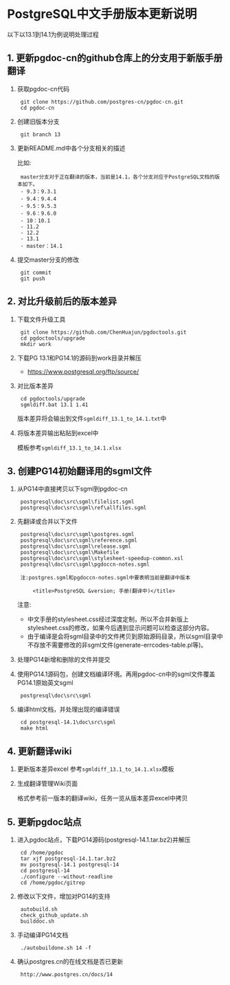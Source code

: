 # PostgreSQL中文手册版本更新说明

以下以13.1到14.1为例说明处理过程

## 1. 更新pgdoc-cn的github仓库上的分支用于新版手册翻译

1. 获取pgdoc-cn代码

		git clone https://github.com/postgres-cn/pgdoc-cn.git
		cd pgdoc-cn

2. 创建旧版本分支

		git branch 13

3. 更新README.md中各个分支相关的描述
	
	比如:

		master分支对于正在翻译的版本，当前是14.1，各个分支对应于PostgreSQL文档的版本如下。
		- 9.3：9.3.1
		- 9.4：9.4.4
		- 9.5：9.5.3
		- 9.6：9.6.0
		- 10：10.1
		- 11.2
		- 12.2
		- 13.1
		- master：14.1

4. 提交master分支的修改

		git commit
		git push

## 2. 对比升级前后的版本差异

1. 下载文件升级工具

		git clone https://github.com/ChenHuajun/pgdoctools.git
		cd pgdoctools/upgrade
		mkdir work

2. 下载PG 13.1和PG14.1的源码到work目录并解压

	- https://www.postgresql.org/ftp/source/

3. 对比版本差异

		cd pgdoctools/upgrade
		sgmldiff.bat 13.1 1.41

	版本差异将会输出到文件`sgmldiff_13.1_to_14.1.txt`中

4. 将版本差异输出粘贴到excel中

	模板参考`sgmldiff_13.1_to_14.1.xlsx`


## 3. 创建PG14初始翻译用的sgml文件
1. 从PG14中直接拷贝以下sgml到pgdoc-cn

		postgresql\doc\src\sgml\filelist.sgml
		postgresql\doc\src\sgml\ref\allfiles.sgml

2. 先翻译或合并以下文件

		postgresql\doc\src\sgml\postgres.sgml
		postgresql\doc\src\sgml\reference.sgml
		postgresql\doc\src\sgml\release.sgml
		postgresql\doc\src\sgml\Makefile
		postgresql\doc\src\sgml\stylesheet-speedup-common.xsl
		postgresql\doc\src\sgml\pgdoccn-notes.sgml
		
		注:postgres.sgml和pgdoccn-notes.sgml中要表明当前是翻译中版本
		
			<title>PostgreSQL &version; 手册(翻译中)</title>

	注意:
	  - 中文手册的stylesheet.css经过深度定制，所以不合并新版上stylesheet.css的修改，如果今后遇到显示问题可以检查这部分内容。
	  - 由于编译是会将sgml目录中的文件拷贝到原始源码目录，所以sgml目录中不存放不需要修改的非sgml文件(generate-errcodes-table.pl等)。

3. 处理PG14新增和删除的文件并提交

4. 使用PG14.1源码包，创建文档编译环境。再用pgdoc-cn中的sgml文件覆盖PG14.1原始英文sgml

		postgresql\doc\src\sgml

5. 编译html文档，并处理出现的编译错误

		cd postgresql-14.1\doc\src\sgml
		make html

## 4. 更新翻译wiki
1. 更新版本差异excel
    参考`sgmldiff_13.1_to_14.1.xlsx`模板
  
2. 生成翻译管理Wiki页面

	格式参考前一版本的翻译wiki，任务一览从版本差异excel中拷贝

## 5. 更新pgdoc站点 
1. 进入pgdoc站点，下载PG14源码(postgresql-14.1.tar.bz2)并解压

		cd /home/pgdoc
		tar xjf postgresql-14.1.tar.bz2
		mv postgresql-14.1 postgresql-14
		cd postgresql-14
		./configure --without-readline
		cd /home/pgdoc/gitrep

2. 修改以下文件，增加对PG14的支持

		autobuild.sh
		check_github_update.sh
		builddoc.sh

3. 手动编译PG14文档

		./autobuildone.sh 14 -f

4. 确认postgres.cn的在线文档是否已更新

		http://www.postgres.cn/docs/14

 